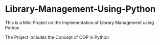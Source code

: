 # Library-Management-Using-Python

This is a Mini Project on the Implementation of Library Management using Python.

The Project Includes the Concept of OOP in Python

